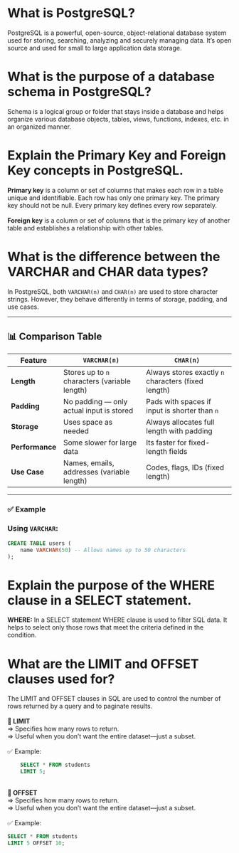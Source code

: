 # What is PostgreSQL?
PostgreSQL is a powerful, open-source, object-relational database system used for storing, searching, analyzing and securely managing data. 
It’s open source and used for small to large application data storage.

# What is the purpose of a database schema in PostgreSQL?
Schema is a logical group or folder that stays inside a database and helps organize various database objects, tables, views, functions, indexes, etc. in an organized manner.

# Explain the Primary Key and Foreign Key concepts in PostgreSQL.
<strong>Primary key</strong>  is a column or set of columns that makes each row in a table unique and identifiable. Each row has only one primary key. The primary key should not be null. Every primary key defines every row separately.</br></br>
<strong>Foreign key</strong> is a column or set of columns that is the primary key of another table and establishes a relationship with other tables.

# What is the difference between the VARCHAR and CHAR data types?
In PostgreSQL, both `VARCHAR(n)` and `CHAR(n)` are used to store character strings. However, they behave differently in terms of storage, padding, and use cases.

---

## 📊 Comparison Table

| Feature            | `VARCHAR(n)`                                      | `CHAR(n)`                                           |
|--------------------|---------------------------------------------------|-----------------------------------------------------|
| **Length**         | Stores up to `n` characters (variable length)     | Always stores exactly `n` characters (fixed length) |
| **Padding**        | No padding — only actual input is stored          | Pads with spaces if input is shorter than `n`       |
| **Storage**        | Uses space as needed                              | Always allocates full length with padding           |
| **Performance**    | Some slower for large data                    | Its faster for fixed-length fields             |
| **Use Case**       | Names, emails, addresses (variable length)        | Codes, flags, IDs (fixed length)                    |

---

### ✅ Example

### Using `VARCHAR`:

```sql
CREATE TABLE users (
    name VARCHAR(50) -- Allows names up to 50 characters
);
```


# Explain the purpose of the WHERE clause in a SELECT statement.
<strong>WHERE:</strong> In a SELECT statement WHERE clause is used to filter SQL data. It helps to select only those rows that meet the criteria defined in the condition.

# What are the LIMIT and OFFSET clauses used for?
The LIMIT and OFFSET clauses in SQL are used to control the number of rows returned by a query and to paginate results.</br> </br>
<strong>🔹 LIMIT</strong> </br>
=> Specifies how many rows to return. </br>
=> Useful when you don’t want the entire dataset—just a subset. </br></br>
✅ Example:
``` sql
    SELECT * FROM students
    LIMIT 5;
```
</br>
<strong>🔹 OFFSET</strong> </br>
=> Specifies how many rows to return. </br>
=> Useful when you don’t want the entire dataset—just a subset. </br></br>
✅ Example:

``` sql
SELECT * FROM students
LIMIT 5 OFFSET 10;
```